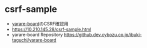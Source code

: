 # csrf-sample
- [yarare-board](https://10.210.145.28/)のCSRF確認用
- https://10.210.145.28/csrf-sample.html
- yarare-board Repository https://github.dev.cybozu.co.jp/ibuki-taguchi/yarare-board